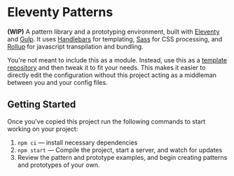 # Eleventy Patterns

**(WIP)** A pattern library and a prototyping environment, built with [Eleventy](https://www.11ty.io/) and [Gulp](https://gulpjs.com/). It uses [Handlebars](https://handlebarsjs.com/) for templating, [Sass](https://sass-lang.com/) for CSS processing, and [Rollup](https://rollupjs.org/) for javascript transpilation and bundling.

You're not meant to include this as a module. Instead, use this as a [template repository](https://css-tricks.com/using-github-template-repos-to-jump-start-static-site-projects/) and then tweak it to fit your needs. This makes it easier to directly edit the configuration without this project acting as a middleman between you and your config files.

## Getting Started

Once you've copied this project run the following commands to start working on your project:

1. `npm ci` — install necessary dependencies
2. `npm start` — Compile the project, start a server, and watch for updates
3. Review the pattern and prototype examples, and begin creating patterns and prototypes of your own.
